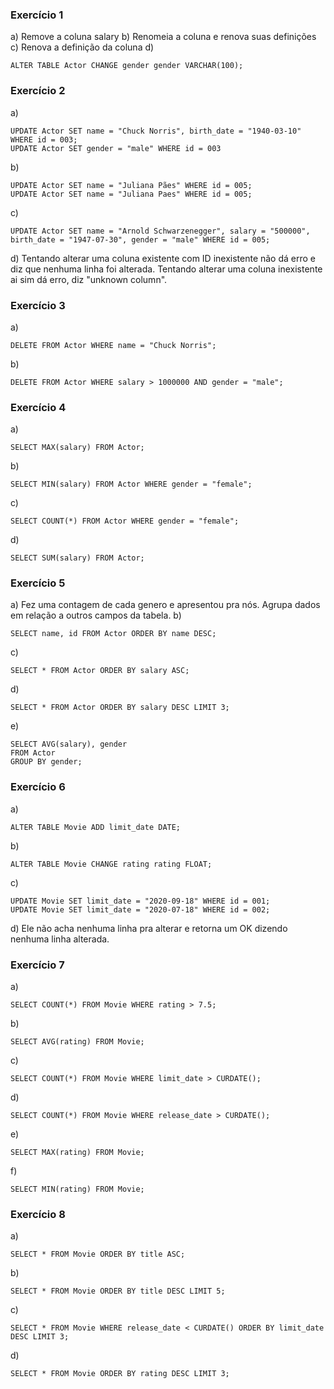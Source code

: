 ### Exercício 1

a) Remove a coluna salary
b) Renomeia a coluna e renova suas definições
c) Renova a definição da coluna
d)

```
ALTER TABLE Actor CHANGE gender gender VARCHAR(100);
```

### Exercício 2

a)

```
UPDATE Actor SET name = "Chuck Norris", birth_date = "1940-03-10" WHERE id = 003;
UPDATE Actor SET gender = "male" WHERE id = 003
```

b)

```
UPDATE Actor SET name = "Juliana Pães" WHERE id = 005;
UPDATE Actor SET name = "Juliana Paes" WHERE id = 005;
```

c)

```
UPDATE Actor SET name = "Arnold Schwarzenegger", salary = "500000", birth_date = "1947-07-30", gender = "male" WHERE id = 005;
```

d) Tentando alterar uma coluna existente com ID inexistente não dá erro e diz que nenhuma linha foi alterada. Tentando alterar uma coluna inexistente ai sim dá erro, diz "unknown column".

### Exercício 3

a)

```
DELETE FROM Actor WHERE name = "Chuck Norris";
```

b)

```
DELETE FROM Actor WHERE salary > 1000000 AND gender = "male";
```

### Exercício 4

a)

```
SELECT MAX(salary) FROM Actor;
```

b)

```
SELECT MIN(salary) FROM Actor WHERE gender = "female";
```

c)

```
SELECT COUNT(*) FROM Actor WHERE gender = "female";
```

d)

```
SELECT SUM(salary) FROM Actor;
```

### Exercício 5

a) Fez uma contagem de cada genero e apresentou pra nós. Agrupa dados em relação a outros campos da tabela.
b)

```
SELECT name, id FROM Actor ORDER BY name DESC;
```

c)

```
SELECT * FROM Actor ORDER BY salary ASC;
```

d)

```
SELECT * FROM Actor ORDER BY salary DESC LIMIT 3;
```

e)

```
SELECT AVG(salary), gender
FROM Actor
GROUP BY gender;
```

### Exercício 6

a)

```
ALTER TABLE Movie ADD limit_date DATE;
```

b)

```
ALTER TABLE Movie CHANGE rating rating FLOAT;
```

c)

```
UPDATE Movie SET limit_date = "2020-09-18" WHERE id = 001;
UPDATE Movie SET limit_date = "2020-07-18" WHERE id = 002;
```

d) Ele não acha nenhuma linha pra alterar e retorna um OK dizendo nenhuma linha alterada.

### Exercício 7

a)

```
SELECT COUNT(*) FROM Movie WHERE rating > 7.5;
```

b)

```
SELECT AVG(rating) FROM Movie;
```

c)

```
SELECT COUNT(*) FROM Movie WHERE limit_date > CURDATE();
```

d)

```
SELECT COUNT(*) FROM Movie WHERE release_date > CURDATE();
```

e)

```
SELECT MAX(rating) FROM Movie;
```

f)

```
SELECT MIN(rating) FROM Movie;
```

### Exercício 8

a)

```
SELECT * FROM Movie ORDER BY title ASC;
```

b)

```
SELECT * FROM Movie ORDER BY title DESC LIMIT 5;
```

c)

```
SELECT * FROM Movie WHERE release_date < CURDATE() ORDER BY limit_date DESC LIMIT 3;
```

d)

```
SELECT * FROM Movie ORDER BY rating DESC LIMIT 3;
```
